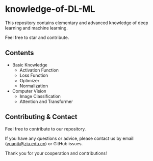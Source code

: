 # knowledge-of-DL-ML

This repository contains elementary and advanced knowledge of deep learning and machine learning.

Feel free to star and contribute.

## Contents
- Basic Knowledge
    - Activation Function
    - Loss Function
    - Optimizer
    - Normalization
- Computer Vision
    - Image Classification
    - Attention and Transformer

## Contributing & Contact

Feel free to contribute to our repository.

If you have any questions or advice, please contact us by email (yuanjk@zju.edu.cn) or GitHub issues.

Thank you for your cooperation and contributions!